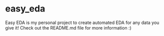 # easy_eda
Easy EDA is my personal project to create automated EDA for any data you give it! Check out the README.md file for more information :)
